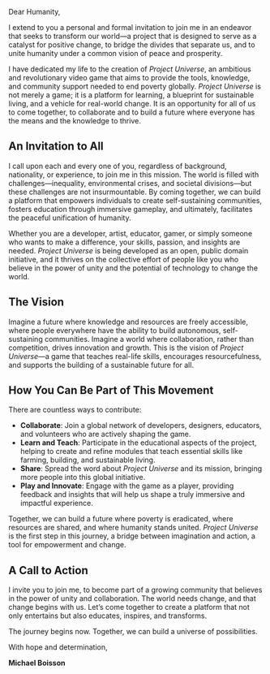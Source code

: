 Dear Humanity,

I extend to you a personal and formal invitation to join me in an endeavor that seeks to transform our world—a project that is designed to serve as a catalyst for positive change, to bridge the divides that separate us, and to unite humanity under a common vision of peace and prosperity.

I have dedicated my life to the creation of *Project Universe*, an ambitious and revolutionary video game that aims to provide the tools, knowledge, and community support needed to end poverty globally. *Project Universe* is not merely a game; it is a platform for learning, a blueprint for sustainable living, and a vehicle for real-world change. It is an opportunity for all of us to come together, to collaborate and to build a future where everyone has the means and the knowledge to thrive.

## An Invitation to All

I call upon each and every one of you, regardless of background, nationality, or experience, to join me in this mission. The world is filled with challenges—inequality, environmental crises, and societal divisions—but these challenges are not insurmountable. By coming together, we can build a platform that empowers individuals to create self-sustaining communities, fosters education through immersive gameplay, and ultimately, facilitates the peaceful unification of humanity.

Whether you are a developer, artist, educator, gamer, or simply someone who wants to make a difference, your skills, passion, and insights are needed. *Project Universe* is being developed as an open, public domain initiative, and it thrives on the collective effort of people like you who believe in the power of unity and the potential of technology to change the world.

## The Vision

Imagine a future where knowledge and resources are freely accessible, where people everywhere have the ability to build autonomous, self-sustaining communities. Imagine a world where collaboration, rather than competition, drives innovation and growth. This is the vision of *Project Universe*—a game that teaches real-life skills, encourages resourcefulness, and supports the building of a sustainable future for all.

## How You Can Be Part of This Movement

There are countless ways to contribute:
- **Collaborate**: Join a global network of developers, designers, educators, and volunteers who are actively shaping the game.
- **Learn and Teach**: Participate in the educational aspects of the project, helping to create and refine modules that teach essential skills like farming, building, and sustainable living.
- **Share**: Spread the word about *Project Universe* and its mission, bringing more people into this global initiative.
- **Play and Innovate**: Engage with the game as a player, providing feedback and insights that will help us shape a truly immersive and impactful experience.

Together, we can build a future where poverty is eradicated, where resources are shared, and where humanity stands united. *Project Universe* is the first step in this journey, a bridge between imagination and action, a tool for empowerment and change.

## A Call to Action

I invite you to join me, to become part of a growing community that believes in the power of unity and collaboration. The world needs change, and that change begins with us. Let’s come together to create a platform that not only entertains but also educates, inspires, and transforms.

The journey begins now. Together, we can build a universe of possibilities.

With hope and determination,

**Michael Boisson**